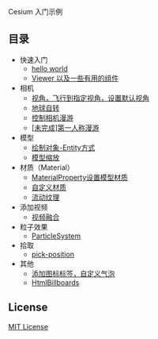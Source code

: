 Cesium 入门示例

## 目录

- 快速入门
  - [hello world](https://sogrey.github.io/Cesium-start-Example/hello-world.html)
  - [Viewer 以及一些有用的组件](https://sogrey.github.io/Cesium-start-Example/examples/Viewer-some-helpful-widgets.html)
- 相机
  - [视角，飞行到指定视角，设置默认视角](https://sogrey.github.io/Cesium-start-Example/examples/camera/view-beijing.html)
  - [地球自转](https://sogrey.github.io/Cesium-start-Example/examples/camera/earth-rotation.html)
  - [控制相机漫游](https://sogrey.github.io/Cesium-start-Example/examples/camera/camera-roaming.html)
  - [[未完成]第一人称漫游](https://sogrey.github.io/Cesium-start-Example/examples/camera/first-person-roaming.html)
- 模型
  - [绘制对象-Entity方式](https://sogrey.github.io/Cesium-start-Example/examples/model/Entity.html)
  - [模型缩放](https://sogrey.github.io/Cesium-start-Example/examples/model/ModelScale.html)
- 材质（Material）
  - [MaterialProperty设置模型材质](https://sogrey.github.io/Cesium-start-Example/examples/material/MaterialProperty设置模型材质.html)
  - [自定义材质](https://sogrey.github.io/Cesium-start-Example/examples/material/customMaterial.html)
  - [流动纹理](https://sogrey.github.io/Cesium-start-Example/examples/path/animationLine.html)
- 添加视频
  - [视频融合](https://sogrey.github.io/Cesium-start-Example/examples/video/Video-Fusion.html)
- 粒子效果
  - [ParticleSystem](https://sogrey.github.io/Cesium-start-Example/examples/ParticleSystem/ParticleSystem.html)
- 拾取
  - [pick-position](https://sogrey.github.io/Cesium-start-Example/examples/InputAction-Pick/pick-position.html)
- 其他
  - [添加图标标签，自定义气泡](https://sogrey.github.io/Cesium-start-Example/examples/other/CustomBubble.html)
  - [HtmlBillboards](https://sogrey.github.io/Cesium-start-Example/examples/Entity/billboard/CesiumHtmlBillboards.html)

## License
[MIT License](https://sogrey.github.io/about/mit.html)